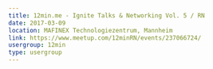 ```yaml
---
title: 12min.me - Ignite Talks & Networking Vol. 5 / RN
date: 2017-03-09
location: MAFINEX Technologiezentrum, Mannheim
link: https://www.meetup.com/12minRN/events/237066724/
usergroup: 12min
type: usergroup
---
```

